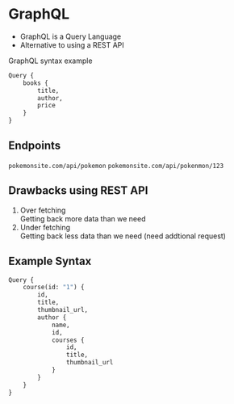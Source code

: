# GraphQL 

- GraphQL is a Query Language
- Alternative to using a REST API

GraphQL syntax example
```graphql
Query {
    books {
        title,
        author,
        price
    }
}
```

## Endpoints
`pokemonsite.com/api/pokemon`
`pokemonsite.com/api/pokenmon/123`

## Drawbacks using REST API
1. Over fetching  
    Getting back more data than we need
2. Under fetching  
    Getting back less data than we need (need addtional request)

## Example Syntax
```graphql
Query {
    course(id: "1") {
        id, 
        title, 
        thumbnail_url,
        author {
            name,
            id, 
            courses {
                id,
                title,
                thumbnail_url
            }
        }
    }
}
```